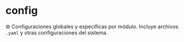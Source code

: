 # config

⚙️ Configuraciones globales y específicas por módulo.
Incluye archivos `.yaml` y otras configuraciones del sistema.
